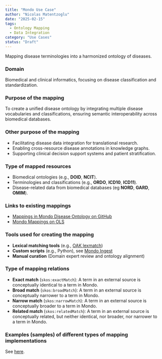 ```yaml
---
title: "Mondo Use Case"
author: "Nicolas Matentzoglu"
date: "2025-02-15"
tags:
  - Ontology Mapping
  - Data Integration
category: "Use Cases"
status: "Draft"
---
```


Mapping disease terminologies into a harmonized ontology of diseases.

### Domain

Biomedical and clinical informatics, focusing on disease classification and standardization.

### Purpose of the mapping

To create a unified disease ontology by integrating multiple disease vocabularies and classifications, ensuring semantic interoperability across biomedical databases.

### Other purpose of the mapping

- Facilitating disease data integration for translational research.
- Enabling cross-resource disease annotations in knowledge graphs.
- Supporting clinical decision support systems and patient stratification.

### Type of mapped resources

- Biomedical ontologies (e.g., **DOID**, **NCIT**).
- Terminologies and classifications (e.g., **ORDO**, **ICD10**, **ICD11**).
- Disease-related data from biomedical databases (eg **NORD**, **GARD**, **OMIM**).

### Links to existing mappings

- [Mappings in Mondo Disease Ontology on GitHub](https://github.com/monarch-initiative/mondo/blob/master/src/ontology/mappings)
- [Mondo Mappings on OLS](https://www.ebi.ac.uk/ols4/ontologies/mondo)

### Tools used for creating the mapping

- **Lexical matching tools** (e.g., [OAK lexmatch](https://github.com/INCATools/ontology-access-kit))
- **Custom scripts** (e.g., Python), see [Mondo Ingest](https://github.com/monarch-initiative/mondo-ingest)
- **Manual curation** (Domain expert review and ontology alignment)

### Type of mapping relations

- **Exact match** (`skos:exactMatch`): A term in an external source is conceptually identical to a term in Mondo. 
- **Broad match** (`skos:broadMatch`): A term in an external source is conceptually narrower to a term in Mondo.
- **Narrow match** (`skos:narrowMatch`):  A term in an external source is conceptually broader to a term in Mondo.
- **Related match** (`skos:relatedMatch`):  A term in an external source is conceptually related, but neither identical, nor broader, nor narrower to a term in Mondo.

### Examples (samples) of different types of mapping implementations

See [here](https://github.com/monarch-initiative/mondo/blob/master/src/ontology/mappings/mondo.sssom.tsv).